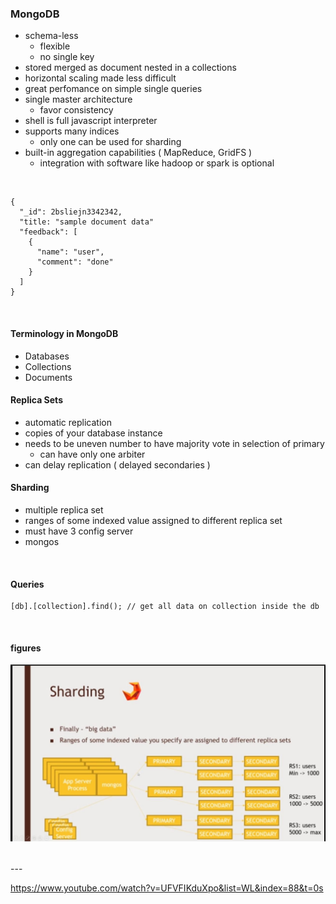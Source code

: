 ### MongoDB
- schema-less
  - flexible
  - no single key
- stored merged as document nested in a collections
- horizontal scaling made less difficult
- great perfomance on simple single queries
- single master architecture
  - favor consistency
- shell is full javascript interpreter
- supports many indices
  - only one can be used for sharding
- built-in aggregation capabilities ( MapReduce, GridFS )
  - integration with software like hadoop or spark is optional

<br>

```
{
  "_id": 2bsliejn3342342,
  "title: "sample document data"
  "feedback": [
    {
      "name": "user",
      "comment": "done"
    }
  ]
}
```

<br>

#### Terminology in MongoDB
- Databases
- Collections
- Documents


#### Replica Sets
- automatic replication
- copies of your database instance
- needs to be uneven number to have majority vote in selection of primary
  - can have only one arbiter
- can delay replication ( delayed secondaries )

#### Sharding
- multiple replica set
- ranges of some indexed value assigned to different replica set
- must have 3 config server
- mongos

<br>

#### Queries
```
[db].[collection].find(); // get all data on collection inside the db
```

<br>

#### figures
<p>
  <img src="https://github.com/dnErf/tap-in/blob/master/images/mongodb-sharding-1.jpg"/>
</p>

<br>
---

https://www.youtube.com/watch?v=UFVFIKduXpo&list=WL&index=88&t=0s